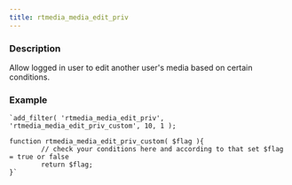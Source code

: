```yaml
---
title: rtmedia_media_edit_priv
---
```


### Description


Allow logged in user to edit another user's media based on certain conditions.


### Example



    
    `add_filter( 'rtmedia_media_edit_priv', 'rtmedia_media_edit_priv_custom', 10, 1 );
    
    function rtmedia_media_edit_priv_custom( $flag ){
            // check your conditions here and according to that set $flag = true or false
            return $flag;
    }`
